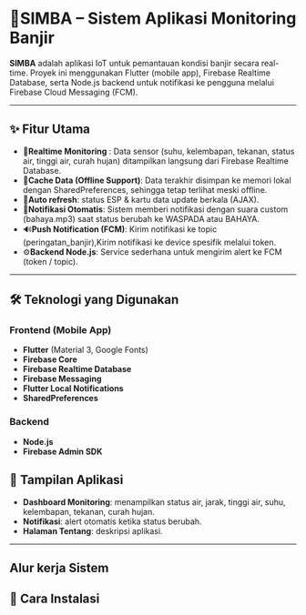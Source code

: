 # 🌊SIMBA – Sistem Aplikasi Monitoring Banjir

**SIMBA** adalah aplikasi IoT untuk pemantauan kondisi banjir secara real-time.
Proyek ini menggunakan Flutter (mobile app), Firebase Realtime Database, serta Node.js backend untuk notifikasi ke pengguna melalui Firebase Cloud Messaging (FCM).

---

## ✨ Fitur Utama

- 📡**Realtime Monitoring** : Data sensor (suhu, kelembapan, tekanan, status air, tinggi air, curah hujan) ditampilkan langsung dari Firebase Realtime Database.
- 💾**Cache Data (Offline Support)**: Data terakhir disimpan ke memori lokal dengan SharedPreferences, sehingga tetap terlihat meski offline.
- 🔄**Auto refresh**: status ESP & kartu data update berkala (AJAX).
- 🔔**Notifikasi Otomatis**: Sistem memberi notifikasi dengan suara custom (bahaya.mp3) saat status berubah ke WASPADA atau BAHAYA.
- 🔊**Push Notification (FCM)**: Kirim notifikasi ke topic (peringatan_banjir),Kirim notifikasi ke device spesifik melalui token.
- ⚙️**Backend Node.js**: Service sederhana untuk mengirim alert ke FCM (token / topic).

---

## 🛠️ Teknologi yang Digunakan

### Frontend (Mobile App)
- **Flutter** (Material 3, Google Fonts)
- **Firebase Core** 
- **Firebase Realtime Database** 
- **Firebase Messaging** 
- **Flutter Local Notifications**
- **SharedPreferences**

### Backend
- **Node.js**
- **Firebase Admin SDK**


## 📸 Tampilan Aplikasi

- **Dashboard Monitoring**: menampilkan status air, jarak, tinggi air, suhu, kelembapan, tekanan, curah hujan.
- **Notifikasi**: alert otomatis ketika status berubah.  
- **Halaman Tentang**: deskripsi aplikasi.

---

## Alur kerja Sistem


## 🚀 Cara Instalasi

